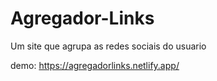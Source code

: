 # Agregador-Links
Um site que agrupa as redes sociais do usuario

demo: https://agregadorlinks.netlify.app/
